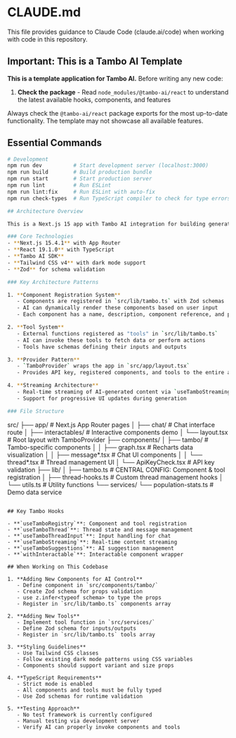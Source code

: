 # CLAUDE.md

This file provides guidance to Claude Code (claude.ai/code) when working with code in this repository.

## Important: This is a Tambo AI Template

**This is a template application for Tambo AI.** Before writing any new code:

1. **Check the package** - Read `node_modules/@tambo-ai/react` to understand the latest available hooks, components, and features

Always check the `@tambo-ai/react` package exports for the most up-to-date functionality. The template may not showcase all available features.

## Essential Commands

```bash
# Development
npm run dev          # Start development server (localhost:3000)
npm run build        # Build production bundle
npm run start        # Start production server
npm run lint         # Run ESLint
npm run lint:fix     # Run ESLint with auto-fix
npm run check-types  # Run TypeScript compiler to check for type errors

## Architecture Overview

This is a Next.js 15 app with Tambo AI integration for building generative UI/UX applications. The architecture enables AI to dynamically generate and control React components.

### Core Technologies
- **Next.js 15.4.1** with App Router
- **React 19.1.0** with TypeScript
- **Tambo AI SDK**
- **Tailwind CSS v4** with dark mode support
- **Zod** for schema validation

### Key Architecture Patterns

1. **Component Registration System**
   - Components are registered in `src/lib/tambo.ts` with Zod schemas
   - AI can dynamically render these components based on user input
   - Each component has a name, description, component reference, and propsSchema

2. **Tool System**
   - External functions registered as "tools" in `src/lib/tambo.ts`
   - AI can invoke these tools to fetch data or perform actions
   - Tools have schemas defining their inputs and outputs

3. **Provider Pattern**
   - `TamboProvider` wraps the app in `src/app/layout.tsx`
   - Provides API key, registered components, and tools to the entire app

4. **Streaming Architecture**
   - Real-time streaming of AI-generated content via `useTamboStreaming` hook
   - Support for progressive UI updates during generation

### File Structure

```

src/
├── app/ # Next.js App Router pages
│ ├── chat/ # Chat interface route
│ ├── interactables/ # Interactive components demo
│ └── layout.tsx # Root layout with TamboProvider
├── components/
│ ├── tambo/ # Tambo-specific components
│ │ ├── graph.tsx # Recharts data visualization
│ │ ├── message*.tsx # Chat UI components
│ │ └── thread*.tsx # Thread management UI
│ └── ApiKeyCheck.tsx # API key validation
├── lib/
│ ├── tambo.ts # CENTRAL CONFIG: Component & tool registration
│ ├── thread-hooks.ts # Custom thread management hooks
│ └── utils.ts # Utility functions
└── services/
└── population-stats.ts # Demo data service

```

## Key Tambo Hooks

- **`useTamboRegistry`**: Component and tool registration
- **`useTamboThread`**: Thread state and message management
- **`useTamboThreadInput`**: Input handling for chat
- **`useTamboStreaming`**: Real-time content streaming
- **`useTamboSuggestions`**: AI suggestion management
- **`withInteractable`**: Interactable component wrapper

## When Working on This Codebase

1. **Adding New Components for AI Control**
   - Define component in `src/components/tambo/`
   - Create Zod schema for props validation
   - use z.infer<typeof schema> to type the props
   - Register in `src/lib/tambo.ts` components array

2. **Adding New Tools**
   - Implement tool function in `src/services/`
   - Define Zod schema for inputs/outputs
   - Register in `src/lib/tambo.ts` tools array

3. **Styling Guidelines**
   - Use Tailwind CSS classes
   - Follow existing dark mode patterns using CSS variables
   - Components should support variant and size props

4. **TypeScript Requirements**
   - Strict mode is enabled
   - All components and tools must be fully typed
   - Use Zod schemas for runtime validation

5. **Testing Approach**
   - No test framework is currently configured
   - Manual testing via development server
   - Verify AI can properly invoke components and tools
```
